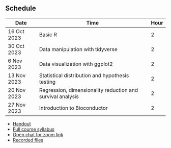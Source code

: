 ## Schedule

| Date        | Time                                                       | Hour |
| ----------- | ---------------------------------------------------------- | ---- |
| 16 Oct 2023 | Basic R                                                    | 2    |
| 30 Oct 2023 | Data manipulation with tidyverse                           | 2    |
| 6 Nov 2023  | Data visualization with ggplot2                            | 2    |
| 13 Nov 2023 | Statistical distribution and hypothesis testing            | 2    |
| 20 Nov 2023 | Regression, dimensionality reduction and survival analysis | 2    |
| 27 Nov 2023 | Introduction to Bioconductor                               | 2    |

- [Handout](https://lkittinun.github.io/R-intro/)
- [Full course syllabus](/Course%20syllabus.pdf)
- [Open chat for zoom link](https://line.me/ti/g2/wzhmJ2-cVtw3zdEqpnPcMpLtt9TSvU9Eiskr1w?utm_source=invitation&utm_medium=QR_code&utm_campaign=default)
- [Recorded files](https://drive.google.com/drive/folders/1hFm4wFD2IHkReJU6yZ8nYduWZjqjRBUw)
